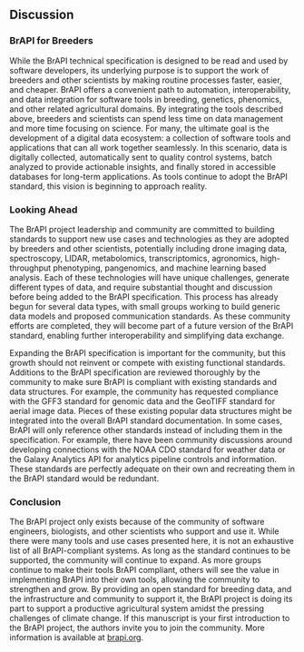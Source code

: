 ## Discussion

### BrAPI for Breeders

While the BrAPI technical specification is designed to be read and used by software developers, its underlying purpose is to support the work of breeders and other scientists by making routine processes faster, easier, and cheaper. BrAPI offers a convenient path to automation, interoperability, and data integration for software tools in breeding, genetics, phenomics, and other related agricultural domains. By integrating the tools described above, breeders and scientists can spend less time on data management and more time focusing on science. For many, the ultimate goal is the development of a digital data ecosystem: a collection of software tools and applications that can all work together seamlessly. In this scenario, data is digitally collected, automatically sent to quality control systems, batch analyzed to provide actionable insights, and finally stored in accessible databases for long-term applications. As tools continue to adopt the BrAPI standard, this vision is beginning to approach reality.

### Looking Ahead

The BrAPI project leadership and community are committed to building standards to support new use cases and technologies as they are adopted by breeders and other scientists, potentially including drone imaging data, spectroscopy, LIDAR, metabolomics, transcriptomics, agronomics, high-throughput phenotyping, pangenomics, and machine learning based analysis. Each of these technologies will have unique challenges, generate different types of data, and require substantial thought and discussion before being added to the BrAPI specification. This process has already begun for several data types, with small groups working to build generic data models and proposed communication standards. As these community efforts are completed, they will become part of a future version of the BrAPI standard, enabling further interoperability and simplifying data exchange.

Expanding the BrAPI specification is important for the community, but this growth should not reinvent or compete with existing functional standards. Additions to the BrAPI specification are reviewed thoroughly by the community to make sure BrAPI is compliant with existing standards and data structures. For example, the community has requested compliance with the GFF3 standard for genomic data and the GeoTIFF standard for aerial image data. Pieces of these existing popular data structures might be integrated into the overall BrAPI standard documentation. In some cases, BrAPI will only reference other standards instead of including them in the specification. For example, there have been community discussions around developing connections with the NOAA CDO standard for weather data or the Galaxy Analytics API for analytics pipeline controls and information. These standards are perfectly adequate on their own and recreating them in the BrAPI standard would be redundant.

### Conclusion

The BrAPI project only exists because of the community of software engineers, biologists, and other scientists who support and use it. While there were many tools and use cases presented here, it is not an exhaustive list of all BrAPI-compliant systems. As long as the standard continues to be supported, the community will continue to expand. As more groups continue to make their tools BrAPI compliant, others will see the value in implementing BrAPI into their own tools, allowing the community to strengthen and grow. By providing an open standard for breeding data, and the infrastructure and community to support it, the BrAPI project is doing its part to support a productive agricultural system amidst the pressing challenges of climate change. If this manuscript is your first introduction to the BrAPI project, the authors invite you to join the community. More information is available at [brapi.org](https://brapi.org).
